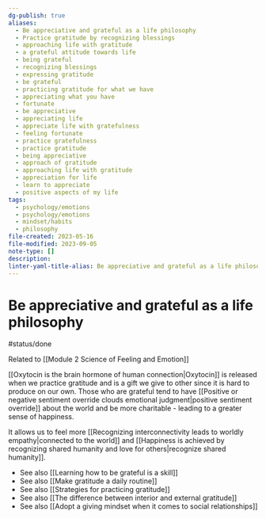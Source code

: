 ```yaml
---
dg-publish: true
aliases:
  - Be appreciative and grateful as a life philosophy
  - Practice gratitude by recognizing blessings
  - approaching life with gratitude
  - a grateful attitude towards life
  - being grateful
  - recognizing blessings
  - expressing gratitude
  - be grateful
  - practicing gratitude for what we have
  - appreciating what you have
  - fortunate
  - be appreciative
  - appreciating life
  - appreciate life with gratefulness
  - feeling fortunate
  - practice gratefulness
  - practice gratitude
  - being appreciative
  - approach of gratitude
  - approaching life with gratitude
  - appreciation for life
  - learn to appreciate
  - positive aspects of my life
tags:
  - psychology/emotions
  - psychology/emotions
  - mindset/habits
  - philosophy
file-created: 2023-05-16
file-modified: 2023-09-05
note-type: []
description: 
linter-yaml-title-alias: Be appreciative and grateful as a life philosophy
---
```


# Be appreciative and grateful as a life philosophy

#status/done

Related to [[Module 2 Science of Feeling and Emotion]]

[[Oxytocin is the brain hormone of human connection|Oxytocin]] is released when we practice gratitude and is a gift we give to other since it is hard to produce on our own. Those who are grateful tend to have [[Positive or negative sentiment override clouds emotional judgment|positive sentiment override]] about the world and be more charitable - leading to a greater sense of happiness.

It allows us to feel more [[Recognizing interconnectivity leads to worldly empathy|connected to the world]] and  [[Happiness is achieved by recognizing shared humanity and love for others|recognize shared humanity]].

- See also [[Learning how to be grateful is a skill]]
- See also [[Make gratitude a daily routine]]
- See also [[Strategies for practicing gratitude]]
- See also [[The difference between interior and external gratitude]]
- See also [[Adopt a giving mindset when it comes to social relationships]]
